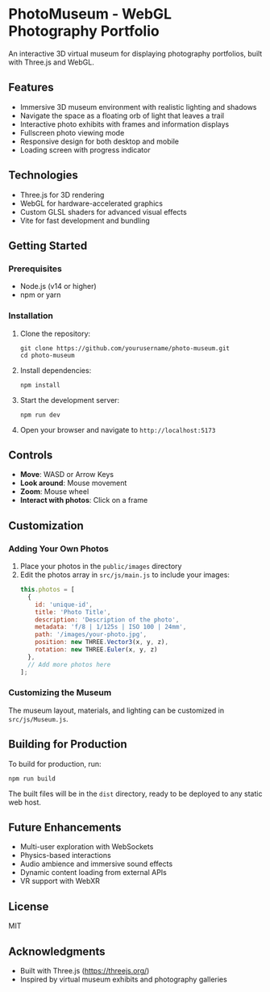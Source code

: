 # PhotoMuseum - WebGL Photography Portfolio

An interactive 3D virtual museum for displaying photography portfolios, built with Three.js and WebGL.

## Features

- Immersive 3D museum environment with realistic lighting and shadows
- Navigate the space as a floating orb of light that leaves a trail
- Interactive photo exhibits with frames and information displays
- Fullscreen photo viewing mode
- Responsive design for both desktop and mobile
- Loading screen with progress indicator

## Technologies

- Three.js for 3D rendering
- WebGL for hardware-accelerated graphics
- Custom GLSL shaders for advanced visual effects
- Vite for fast development and bundling

## Getting Started

### Prerequisites

- Node.js (v14 or higher)
- npm or yarn

### Installation

1. Clone the repository:
   ```
   git clone https://github.com/yourusername/photo-museum.git
   cd photo-museum
   ```

2. Install dependencies:
   ```
   npm install
   ```

3. Start the development server:
   ```
   npm run dev
   ```

4. Open your browser and navigate to `http://localhost:5173`

## Controls

- **Move**: WASD or Arrow Keys
- **Look around**: Mouse movement
- **Zoom**: Mouse wheel
- **Interact with photos**: Click on a frame

## Customization

### Adding Your Own Photos

1. Place your photos in the `public/images` directory
2. Edit the photos array in `src/js/main.js` to include your images:
   ```javascript
   this.photos = [
     {
       id: 'unique-id',
       title: 'Photo Title',
       description: 'Description of the photo',
       metadata: 'f/8 | 1/125s | ISO 100 | 24mm',
       path: '/images/your-photo.jpg',
       position: new THREE.Vector3(x, y, z),
       rotation: new THREE.Euler(x, y, z)
     },
     // Add more photos here
   ];
   ```

### Customizing the Museum

The museum layout, materials, and lighting can be customized in `src/js/Museum.js`.

## Building for Production

To build for production, run:

```
npm run build
```

The built files will be in the `dist` directory, ready to be deployed to any static web host.

## Future Enhancements

- Multi-user exploration with WebSockets
- Physics-based interactions
- Audio ambience and immersive sound effects
- Dynamic content loading from external APIs
- VR support with WebXR

## License

MIT

## Acknowledgments

- Built with Three.js (https://threejs.org/)
- Inspired by virtual museum exhibits and photography galleries